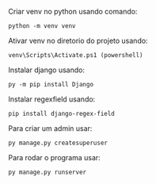 Criar venv no python usando comando:
```
python -m venv venv
```
Ativar venv no diretorio do projeto usando:
```
venv\Scripts\Activate.ps1 (powershell)
```
Instalar django usando:
```
py -m pip install Django
```
Instalar regexfield usando:
```
pip install django-regex-field
```
Para criar um admin usar:
```
py manage.py createsuperuser
```
Para rodar o programa usar:
```
py manage.py runserver
```


